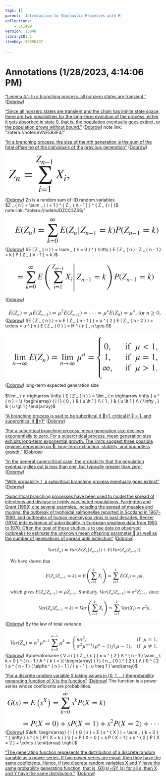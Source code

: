```yaml
---
tags: []
parent: 'Introduction to Stochastic Processes with R'
collections:
    - SCI499
version: 13848
libraryID: 1
itemKey: 9EX9D497

---
```

# Annotations (1/28/2023, 4:14:06 PM)

<span class="highlight" data-annotation="%7B%22attachmentURI%22%3A%22http%3A%2F%2Fzotero.org%2Fusers%2F5119930%2Fitems%2FPVWS76IN%22%2C%22annotationKey%22%3A%22PXJDHAW4%22%2C%22color%22%3A%22%23ffd400%22%2C%22pageLabel%22%3A%22183%22%2C%22position%22%3A%7B%22pageIndex%22%3A182%2C%22rects%22%3A%5B%5B62.909%2C68%2C339.872%2C77.056%5D%5D%7D%2C%22citationItem%22%3A%7B%22uris%22%3A%5B%22http%3A%2F%2Fzotero.org%2Fusers%2F5119930%2Fitems%2FI5WBS4XD%22%5D%2C%22locator%22%3A%22183%22%7D%7D" ztype="zhighlight"><a href="zotero://open-pdf/library/items/PVWS76IN?page=183&#x26;annotation=PXJDHAW4">“Lemma 4.1. In a branching process, all nonzero states are transient.”</a></span> <span class="citation" data-citation="%7B%22citationItems%22%3A%5B%7B%22uris%22%3A%5B%22http%3A%2F%2Fzotero.org%2Fusers%2F5119930%2Fitems%2FI5WBS4XD%22%5D%2C%22itemData%22%3A%7B%22id%22%3A%22http%3A%2F%2Fzotero.org%2Fusers%2F5119930%2Fitems%2FI5WBS4XD%22%2C%22type%22%3A%22book%22%2C%22language%22%3A%22en%22%2C%22source%22%3A%22Zotero%22%2C%22title%22%3A%22Introduction%20to%20Stochastic%20Processes%20with%20R%22%2C%22author%22%3A%5B%7B%22family%22%3A%22Dobrow%22%2C%22given%22%3A%22Robert%20P%22%7D%5D%2C%22citation-key%22%3A%22dobrowIntroductionStochasticProcesses%22%7D%7D%5D%2C%22properties%22%3A%7B%7D%7D" ztype="zcitation">(<span class="citation-item"><a href="zotero://select/library/items/I5WBS4XD">Dobrow</a></span>)</span>

<span class="highlight" data-annotation="%7B%22attachmentURI%22%3A%22http%3A%2F%2Fzotero.org%2Fusers%2F5119930%2Fitems%2FPVWS76IN%22%2C%22annotationKey%22%3A%22F7A5XIJZ%22%2C%22color%22%3A%22%23ffd400%22%2C%22pageLabel%22%3A%22184%22%2C%22position%22%3A%7B%22pageIndex%22%3A183%2C%22rects%22%3A%5B%5B64.152%2C385.934%2C386.971%2C395.349%5D%2C%5B52.2%2C374.054%2C386.934%2C383.469%5D%2C%5B52.2%2C362.173%2C386.907%2C371.588%5D%2C%5B52.2%2C350.284%2C79.573%2C359.699%5D%5D%7D%2C%22citationItem%22%3A%7B%22uris%22%3A%5B%22http%3A%2F%2Fzotero.org%2Fusers%2F5119930%2Fitems%2FI5WBS4XD%22%5D%2C%22locator%22%3A%22184%22%7D%7D" ztype="zhighlight"><a href="zotero://open-pdf/library/items/PVWS76IN?page=184&#x26;annotation=F7A5XIJZ">“Since all nonzero states are transient and the chain has ininite state space, there are two possibilities for the long-term evolution of the process: either it gets absorbed in state 0, that is, the population eventually goes extinct, or the population grows without bound.”</a></span> <span class="citation" data-citation="%7B%22citationItems%22%3A%5B%7B%22uris%22%3A%5B%22http%3A%2F%2Fzotero.org%2Fusers%2F5119930%2Fitems%2FI5WBS4XD%22%5D%2C%22itemData%22%3A%7B%22id%22%3A%22http%3A%2F%2Fzotero.org%2Fusers%2F5119930%2Fitems%2FI5WBS4XD%22%2C%22type%22%3A%22book%22%2C%22language%22%3A%22en%22%2C%22source%22%3A%22Zotero%22%2C%22title%22%3A%22Introduction%20to%20Stochastic%20Processes%20with%20R%22%2C%22author%22%3A%5B%7B%22family%22%3A%22Dobrow%22%2C%22given%22%3A%22Robert%20P%22%7D%5D%2C%22citation-key%22%3A%22dobrowIntroductionStochasticProcesses%22%7D%7D%5D%2C%22properties%22%3A%7B%7D%7D" ztype="zcitation">(<span class="citation-item"><a href="zotero://select/library/items/I5WBS4XD">Dobrow</a></span>)</span> note link: "zotero://note/u/VNF593F4/"

<span class="highlight" data-annotation="%7B%22attachmentURI%22%3A%22http%3A%2F%2Fzotero.org%2Fusers%2F5119930%2Fitems%2FPVWS76IN%22%2C%22annotationKey%22%3A%22DSS9GUTQ%22%2C%22color%22%3A%22%23ffd400%22%2C%22pageLabel%22%3A%22184%22%2C%22position%22%3A%7B%22pageIndex%22%3A183%2C%22rects%22%3A%5B%5B52.2%2C294.935%2C386.941%2C304.349%5D%2C%5B52.201%2C283.054%2C228.221%2C292.469%5D%5D%7D%2C%22citationItem%22%3A%7B%22uris%22%3A%5B%22http%3A%2F%2Fzotero.org%2Fusers%2F5119930%2Fitems%2FI5WBS4XD%22%5D%2C%22locator%22%3A%22184%22%7D%7D" ztype="zhighlight"><a href="zotero://open-pdf/library/items/PVWS76IN?page=184&#x26;annotation=DSS9GUTQ">“In a branching process, the size of the nth generation is the sum of the total offspring of the individuals of the previous generation”</a></span> <span class="citation" data-citation="%7B%22citationItems%22%3A%5B%7B%22uris%22%3A%5B%22http%3A%2F%2Fzotero.org%2Fusers%2F5119930%2Fitems%2FI5WBS4XD%22%5D%2C%22itemData%22%3A%7B%22id%22%3A%22http%3A%2F%2Fzotero.org%2Fusers%2F5119930%2Fitems%2FI5WBS4XD%22%2C%22type%22%3A%22book%22%2C%22language%22%3A%22en%22%2C%22source%22%3A%22Zotero%22%2C%22title%22%3A%22Introduction%20to%20Stochastic%20Processes%20with%20R%22%2C%22author%22%3A%5B%7B%22family%22%3A%22Dobrow%22%2C%22given%22%3A%22Robert%20P%22%7D%5D%2C%22citation-key%22%3A%22dobrowIntroductionStochasticProcesses%22%7D%7D%5D%2C%22properties%22%3A%7B%7D%7D" ztype="zcitation">(<span class="citation-item"><a href="zotero://select/library/items/I5WBS4XD">Dobrow</a></span>)</span>

![\<img alt="" data-attachment-key="Z9ZIH4TB" src="attachments/Z9ZIH4TB.png" ztype="zimage">](attachments/Z9ZIH4TB.png)\
<span class="citation" data-citation="%7B%22citationItems%22%3A%5B%7B%22uris%22%3A%5B%22http%3A%2F%2Fzotero.org%2Fusers%2F5119930%2Fitems%2FI5WBS4XD%22%5D%2C%22itemData%22%3A%7B%22id%22%3A%22http%3A%2F%2Fzotero.org%2Fusers%2F5119930%2Fitems%2FI5WBS4XD%22%2C%22type%22%3A%22book%22%2C%22language%22%3A%22en%22%2C%22source%22%3A%22Zotero%22%2C%22title%22%3A%22Introduction%20to%20Stochastic%20Processes%20with%20R%22%2C%22author%22%3A%5B%7B%22family%22%3A%22Dobrow%22%2C%22given%22%3A%22Robert%20P%22%7D%5D%2C%22citation-key%22%3A%22dobrowIntroductionStochasticProcesses%22%7D%7D%5D%2C%22properties%22%3A%7B%7D%7D" ztype="zcitation">(<span class="citation-item"><a href="zotero://select/library/items/I5WBS4XD">Dobrow</a></span>)</span> Zn is a random sum of IID random variables\
\$Z \_ { n } = \sum \_ { i = 1 } ^ { Z \_ { n - 1 } } ^ { Z \_ { i } }\$\
note link: "zotero://note/u/DZCC3ZSS/"

![\<img alt="" data-attachment-key="KNJ7HW6E" src="attachments/KNJ7HW6E.png" ztype="zimage">](attachments/KNJ7HW6E.png)\
<span class="citation" data-citation="%7B%22citationItems%22%3A%5B%7B%22uris%22%3A%5B%22http%3A%2F%2Fzotero.org%2Fusers%2F5119930%2Fitems%2FI5WBS4XD%22%5D%2C%22itemData%22%3A%7B%22id%22%3A%22http%3A%2F%2Fzotero.org%2Fusers%2F5119930%2Fitems%2FI5WBS4XD%22%2C%22type%22%3A%22book%22%2C%22language%22%3A%22en%22%2C%22source%22%3A%22Zotero%22%2C%22title%22%3A%22Introduction%20to%20Stochastic%20Processes%20with%20R%22%2C%22author%22%3A%5B%7B%22family%22%3A%22Dobrow%22%2C%22given%22%3A%22Robert%20P%22%7D%5D%2C%22citation-key%22%3A%22dobrowIntroductionStochasticProcesses%22%7D%7D%5D%2C%22properties%22%3A%7B%7D%7D" ztype="zcitation">(<span class="citation-item"><a href="zotero://select/library/items/I5WBS4XD">Dobrow</a></span>)</span> \$E ( Z \_ { n } ) = \sum \_ { k = 0 } ^ { \infty } E ( Z \_ { n } | Z \_ { n - 1 } = k ) P ( Z \_ { n - 1 } = k )\$

![\<img alt="" data-attachment-key="3WXATQQL" src="attachments/3WXATQQL.png" ztype="zimage">](attachments/3WXATQQL.png)\
<span class="citation" data-citation="%7B%22citationItems%22%3A%5B%7B%22uris%22%3A%5B%22http%3A%2F%2Fzotero.org%2Fusers%2F5119930%2Fitems%2FI5WBS4XD%22%5D%2C%22itemData%22%3A%7B%22id%22%3A%22http%3A%2F%2Fzotero.org%2Fusers%2F5119930%2Fitems%2FI5WBS4XD%22%2C%22type%22%3A%22book%22%2C%22language%22%3A%22en%22%2C%22source%22%3A%22Zotero%22%2C%22title%22%3A%22Introduction%20to%20Stochastic%20Processes%20with%20R%22%2C%22author%22%3A%5B%7B%22family%22%3A%22Dobrow%22%2C%22given%22%3A%22Robert%20P%22%7D%5D%2C%22citation-key%22%3A%22dobrowIntroductionStochasticProcesses%22%7D%7D%5D%2C%22properties%22%3A%7B%7D%7D" ztype="zcitation">(<span class="citation-item"><a href="zotero://select/library/items/I5WBS4XD">Dobrow</a></span>)</span>

![\<img alt="" data-attachment-key="DN99M4TL" src="attachments/DN99M4TL.png" ztype="zimage">](attachments/DN99M4TL.png)\
<span class="citation" data-citation="%7B%22citationItems%22%3A%5B%7B%22uris%22%3A%5B%22http%3A%2F%2Fzotero.org%2Fusers%2F5119930%2Fitems%2FI5WBS4XD%22%5D%2C%22itemData%22%3A%7B%22id%22%3A%22http%3A%2F%2Fzotero.org%2Fusers%2F5119930%2Fitems%2FI5WBS4XD%22%2C%22type%22%3A%22book%22%2C%22language%22%3A%22en%22%2C%22source%22%3A%22Zotero%22%2C%22title%22%3A%22Introduction%20to%20Stochastic%20Processes%20with%20R%22%2C%22author%22%3A%5B%7B%22family%22%3A%22Dobrow%22%2C%22given%22%3A%22Robert%20P%22%7D%5D%2C%22citation-key%22%3A%22dobrowIntroductionStochasticProcesses%22%7D%7D%5D%2C%22properties%22%3A%7B%7D%7D" ztype="zcitation">(<span class="citation-item"><a href="zotero://select/library/items/I5WBS4XD">Dobrow</a></span>)</span> \$E ( Z \_ { n } ) = u E ( Z \_ { n - 1 } ) = u ^ { 2 } E ( Z \_ { n - 2 } ) = \cdots = u ^ { n } E ( Z \_ { 0 } ) = H ^ { n } , n \geq 0\$

![\<img alt="" data-attachment-key="4PDV699B" src="attachments/4PDV699B.png" ztype="zimage">](attachments/4PDV699B.png)\
<span class="citation" data-citation="%7B%22citationItems%22%3A%5B%7B%22uris%22%3A%5B%22http%3A%2F%2Fzotero.org%2Fusers%2F5119930%2Fitems%2FI5WBS4XD%22%5D%2C%22itemData%22%3A%7B%22id%22%3A%22http%3A%2F%2Fzotero.org%2Fusers%2F5119930%2Fitems%2FI5WBS4XD%22%2C%22type%22%3A%22book%22%2C%22language%22%3A%22en%22%2C%22source%22%3A%22Zotero%22%2C%22title%22%3A%22Introduction%20to%20Stochastic%20Processes%20with%20R%22%2C%22author%22%3A%5B%7B%22family%22%3A%22Dobrow%22%2C%22given%22%3A%22Robert%20P%22%7D%5D%2C%22citation-key%22%3A%22dobrowIntroductionStochasticProcesses%22%7D%7D%5D%2C%22properties%22%3A%7B%7D%7D" ztype="zcitation">(<span class="citation-item"><a href="zotero://select/library/items/I5WBS4XD">Dobrow</a></span>)</span> long-term expected generation size\
\
\$\lim \_ { n \rightarrow \infty } E ( Z \_ { n } ) = \lim \_ { n \rightarrow \infty } u ^ { n } = \\{ \begin{array} { l l } { 0 , } & { u \lt 1 } \\\ { 1 , } & { u \lt 1 } \\\ { \infty , } & { u \gt 1 } \end{array}\$

<span class="highlight" data-annotation="%7B%22attachmentURI%22%3A%22http%3A%2F%2Fzotero.org%2Fusers%2F5119930%2Fitems%2FPVWS76IN%22%2C%22annotationKey%22%3A%227TCSCDKA%22%2C%22color%22%3A%22%23ffd400%22%2C%22pageLabel%22%3A%22185%22%2C%22position%22%3A%7B%22pageIndex%22%3A184%2C%22rects%22%3A%5B%5B65.901%2C242.07%2C388.68%2C251.933%5D%2C%5B53.948%2C230.028%2C142.241%2C239.891%5D%5D%7D%2C%22citationItem%22%3A%7B%22uris%22%3A%5B%22http%3A%2F%2Fzotero.org%2Fusers%2F5119930%2Fitems%2FI5WBS4XD%22%5D%2C%22locator%22%3A%22185%22%7D%7D" ztype="zhighlight"><a href="zotero://open-pdf/library/items/PVWS76IN?page=185&#x26;annotation=7TCSCDKA">“A branching process is said to be subcritical if 󑰀&#x3C;1, critical if 󑰀 = 1, and supercritical if 󑰀>1”</a></span> <span class="citation" data-citation="%7B%22citationItems%22%3A%5B%7B%22uris%22%3A%5B%22http%3A%2F%2Fzotero.org%2Fusers%2F5119930%2Fitems%2FI5WBS4XD%22%5D%2C%22itemData%22%3A%7B%22id%22%3A%22http%3A%2F%2Fzotero.org%2Fusers%2F5119930%2Fitems%2FI5WBS4XD%22%2C%22type%22%3A%22book%22%2C%22language%22%3A%22en%22%2C%22source%22%3A%22Zotero%22%2C%22title%22%3A%22Introduction%20to%20Stochastic%20Processes%20with%20R%22%2C%22author%22%3A%5B%7B%22family%22%3A%22Dobrow%22%2C%22given%22%3A%22Robert%20P%22%7D%5D%2C%22citation-key%22%3A%22dobrowIntroductionStochasticProcesses%22%7D%7D%5D%2C%22properties%22%3A%7B%7D%7D" ztype="zcitation">(<span class="citation-item"><a href="zotero://select/library/items/I5WBS4XD">Dobrow</a></span>)</span>

<span class="highlight" data-annotation="%7B%22attachmentURI%22%3A%22http%3A%2F%2Fzotero.org%2Fusers%2F5119930%2Fitems%2FPVWS76IN%22%2C%22annotationKey%22%3A%22KB5ZCKQB%22%2C%22color%22%3A%22%23ffd400%22%2C%22pageLabel%22%3A%22185%22%2C%22position%22%3A%7B%22pageIndex%22%3A184%2C%22rects%22%3A%5B%5B148.865%2C230.028%2C388.677%2C239.891%5D%2C%5B53.948%2C218.435%2C388.722%2C227.849%5D%2C%5B53.948%2C206.393%2C388.675%2C215.807%5D%2C%5B53.948%2C193.894%2C346.673%2C203.757%5D%5D%7D%2C%22citationItem%22%3A%7B%22uris%22%3A%5B%22http%3A%2F%2Fzotero.org%2Fusers%2F5119930%2Fitems%2FI5WBS4XD%22%5D%2C%22locator%22%3A%22185%22%7D%7D" ztype="zhighlight"><a href="zotero://open-pdf/library/items/PVWS76IN?page=185&#x26;annotation=KB5ZCKQB">“For a subcritical branching process, mean generation size declines exponentially to zero. For a supercritical process, mean generation size exhibits long-term exponential growth. The limits suggest three possible regimes depending on 󑰀: long-term extinction, stability, and boundless growth.”</a></span> <span class="citation" data-citation="%7B%22citationItems%22%3A%5B%7B%22uris%22%3A%5B%22http%3A%2F%2Fzotero.org%2Fusers%2F5119930%2Fitems%2FI5WBS4XD%22%5D%2C%22itemData%22%3A%7B%22id%22%3A%22http%3A%2F%2Fzotero.org%2Fusers%2F5119930%2Fitems%2FI5WBS4XD%22%2C%22type%22%3A%22book%22%2C%22language%22%3A%22en%22%2C%22source%22%3A%22Zotero%22%2C%22title%22%3A%22Introduction%20to%20Stochastic%20Processes%20with%20R%22%2C%22author%22%3A%5B%7B%22family%22%3A%22Dobrow%22%2C%22given%22%3A%22Robert%20P%22%7D%5D%2C%22citation-key%22%3A%22dobrowIntroductionStochasticProcesses%22%7D%7D%5D%2C%22properties%22%3A%7B%7D%7D" ztype="zcitation">(<span class="citation-item"><a href="zotero://select/library/items/I5WBS4XD">Dobrow</a></span>)</span>

<span class="highlight" data-annotation="%7B%22attachmentURI%22%3A%22http%3A%2F%2Fzotero.org%2Fusers%2F5119930%2Fitems%2FPVWS76IN%22%2C%22annotationKey%22%3A%22YM6P7V55%22%2C%22color%22%3A%22%23ffd400%22%2C%22pageLabel%22%3A%22186%22%2C%22position%22%3A%7B%22pageIndex%22%3A185%2C%22rects%22%3A%5B%5B330.459%2C281.688%2C386.92%2C291.102%5D%2C%5B52.197%2C269.628%2C386.947%2C279.043%5D%2C%5B52.197%2C257.577%2C190.883%2C266.992%5D%5D%7D%2C%22citationItem%22%3A%7B%22uris%22%3A%5B%22http%3A%2F%2Fzotero.org%2Fusers%2F5119930%2Fitems%2FI5WBS4XD%22%5D%2C%22locator%22%3A%22186%22%7D%7D" ztype="zhighlight"><a href="zotero://open-pdf/library/items/PVWS76IN?page=186&#x26;annotation=YM6P7V55">“in the general supercritical case, the probability that the population eventually dies out is less than one, but typically greater than zero”</a></span> <span class="citation" data-citation="%7B%22citationItems%22%3A%5B%7B%22uris%22%3A%5B%22http%3A%2F%2Fzotero.org%2Fusers%2F5119930%2Fitems%2FI5WBS4XD%22%5D%2C%22itemData%22%3A%7B%22id%22%3A%22http%3A%2F%2Fzotero.org%2Fusers%2F5119930%2Fitems%2FI5WBS4XD%22%2C%22type%22%3A%22book%22%2C%22language%22%3A%22en%22%2C%22source%22%3A%22Zotero%22%2C%22title%22%3A%22Introduction%20to%20Stochastic%20Processes%20with%20R%22%2C%22author%22%3A%5B%7B%22family%22%3A%22Dobrow%22%2C%22given%22%3A%22Robert%20P%22%7D%5D%2C%22citation-key%22%3A%22dobrowIntroductionStochasticProcesses%22%7D%7D%5D%2C%22properties%22%3A%7B%7D%7D" ztype="zcitation">(<span class="citation-item"><a href="zotero://select/library/items/I5WBS4XD">Dobrow</a></span>)</span>

<span class="highlight" data-annotation="%7B%22attachmentURI%22%3A%22http%3A%2F%2Fzotero.org%2Fusers%2F5119930%2Fitems%2FPVWS76IN%22%2C%22annotationKey%22%3A%22D7Z9NJJN%22%2C%22color%22%3A%22%23ffd400%22%2C%22pageLabel%22%3A%22187%22%2C%22position%22%3A%7B%22pageIndex%22%3A186%2C%22rects%22%3A%5B%5B168.51%2C407.069%2C388.645%2C416.932%5D%2C%5B53.947%2C395.61%2C126.841%2C405.024%5D%5D%7D%2C%22citationItem%22%3A%7B%22uris%22%3A%5B%22http%3A%2F%2Fzotero.org%2Fusers%2F5119930%2Fitems%2FI5WBS4XD%22%5D%2C%22locator%22%3A%22187%22%7D%7D" ztype="zhighlight"><a href="zotero://open-pdf/library/items/PVWS76IN?page=187&#x26;annotation=D7Z9NJJN">“With probability 1, a subcritical branching process eventually goes extinct”</a></span> <span class="citation" data-citation="%7B%22citationItems%22%3A%5B%7B%22uris%22%3A%5B%22http%3A%2F%2Fzotero.org%2Fusers%2F5119930%2Fitems%2FI5WBS4XD%22%5D%2C%22itemData%22%3A%7B%22id%22%3A%22http%3A%2F%2Fzotero.org%2Fusers%2F5119930%2Fitems%2FI5WBS4XD%22%2C%22type%22%3A%22book%22%2C%22language%22%3A%22en%22%2C%22source%22%3A%22Zotero%22%2C%22title%22%3A%22Introduction%20to%20Stochastic%20Processes%20with%20R%22%2C%22author%22%3A%5B%7B%22family%22%3A%22Dobrow%22%2C%22given%22%3A%22Robert%20P%22%7D%5D%2C%22citation-key%22%3A%22dobrowIntroductionStochasticProcesses%22%7D%7D%5D%2C%22properties%22%3A%7B%7D%7D" ztype="zcitation">(<span class="citation-item"><a href="zotero://select/library/items/I5WBS4XD">Dobrow</a></span>)</span>

<span class="highlight" data-annotation="%7B%22attachmentURI%22%3A%22http%3A%2F%2Fzotero.org%2Fusers%2F5119930%2Fitems%2FPVWS76IN%22%2C%22annotationKey%22%3A%22TMHV8B6P%22%2C%22color%22%3A%22%235fb236%22%2C%22pageLabel%22%3A%22187%22%2C%22position%22%3A%7B%22pageIndex%22%3A186%2C%22rects%22%3A%5B%5B115.271%2C373.001%2C388.681%2C382.416%5D%2C%5B53.944%2C361.085%2C388.652%2C370.499%5D%2C%5B53.944%2C349.169%2C388.671%2C358.583%5D%2C%5B53.944%2C337.261%2C388.682%2C346.676%5D%2C%5B53.944%2C325.345%2C388.694%2C334.76%5D%2C%5B53.944%2C313.429%2C229.638%2C322.843%5D%2C%5B65.896%2C301.521%2C388.706%2C310.936%5D%2C%5B53.944%2C289.156%2C388.689%2C299.019%5D%2C%5B53.944%2C277.689%2C114.379%2C287.103%5D%5D%7D%2C%22citationItem%22%3A%7B%22uris%22%3A%5B%22http%3A%2F%2Fzotero.org%2Fusers%2F5119930%2Fitems%2FI5WBS4XD%22%5D%2C%22locator%22%3A%22187%22%7D%7D" ztype="zhighlight"><a href="zotero://open-pdf/library/items/PVWS76IN?page=187&#x26;annotation=TMHV8B6P">“Subcritical branching processes have been used to model the spread of infections and disease in highly vaccinated populations. Farrington and Grant (1999) cite several examples, including the spread of measles and mumps, the outbreak of typhoidal salmonellae reported in Scotland in 1967–1990, and outbreaks of human monkeypox virus in past decades. Becker (1974) inds evidence of subcriticality in European smallpox data from 1950 to 1970. Often the goal of these studies is to use data on observed outbreaks to estimate the unknown mean offspring parameter 󑰀 as well as the number of generations of spread until extinction”</a></span> <span class="citation" data-citation="%7B%22citationItems%22%3A%5B%7B%22uris%22%3A%5B%22http%3A%2F%2Fzotero.org%2Fusers%2F5119930%2Fitems%2FI5WBS4XD%22%5D%2C%22itemData%22%3A%7B%22id%22%3A%22http%3A%2F%2Fzotero.org%2Fusers%2F5119930%2Fitems%2FI5WBS4XD%22%2C%22type%22%3A%22book%22%2C%22language%22%3A%22en%22%2C%22source%22%3A%22Zotero%22%2C%22title%22%3A%22Introduction%20to%20Stochastic%20Processes%20with%20R%22%2C%22author%22%3A%5B%7B%22family%22%3A%22Dobrow%22%2C%22given%22%3A%22Robert%20P%22%7D%5D%2C%22citation-key%22%3A%22dobrowIntroductionStochasticProcesses%22%7D%7D%5D%2C%22properties%22%3A%7B%7D%7D" ztype="zcitation">(<span class="citation-item"><a href="zotero://select/library/items/I5WBS4XD">Dobrow</a></span>)</span>

![\<img alt="" data-attachment-key="ZY9FGR8V" src="attachments/ZY9FGR8V.png" ztype="zimage">](attachments/ZY9FGR8V.png)\
<span class="citation" data-citation="%7B%22citationItems%22%3A%5B%7B%22uris%22%3A%5B%22http%3A%2F%2Fzotero.org%2Fusers%2F5119930%2Fitems%2FI5WBS4XD%22%5D%2C%22itemData%22%3A%7B%22id%22%3A%22http%3A%2F%2Fzotero.org%2Fusers%2F5119930%2Fitems%2FI5WBS4XD%22%2C%22type%22%3A%22book%22%2C%22language%22%3A%22en%22%2C%22source%22%3A%22Zotero%22%2C%22title%22%3A%22Introduction%20to%20Stochastic%20Processes%20with%20R%22%2C%22author%22%3A%5B%7B%22family%22%3A%22Dobrow%22%2C%22given%22%3A%22Robert%20P%22%7D%5D%2C%22citation-key%22%3A%22dobrowIntroductionStochasticProcesses%22%7D%7D%5D%2C%22properties%22%3A%7B%7D%7D" ztype="zcitation">(<span class="citation-item"><a href="zotero://select/library/items/I5WBS4XD">Dobrow</a></span>)</span> By the law of total variance

![\<img alt="" data-attachment-key="R3JCHS3J" src="attachments/R3JCHS3J.png" ztype="zimage">](attachments/R3JCHS3J.png)\
<span class="citation" data-citation="%7B%22citationItems%22%3A%5B%7B%22uris%22%3A%5B%22http%3A%2F%2Fzotero.org%2Fusers%2F5119930%2Fitems%2FI5WBS4XD%22%5D%2C%22itemData%22%3A%7B%22id%22%3A%22http%3A%2F%2Fzotero.org%2Fusers%2F5119930%2Fitems%2FI5WBS4XD%22%2C%22type%22%3A%22book%22%2C%22language%22%3A%22en%22%2C%22source%22%3A%22Zotero%22%2C%22title%22%3A%22Introduction%20to%20Stochastic%20Processes%20with%20R%22%2C%22author%22%3A%5B%7B%22family%22%3A%22Dobrow%22%2C%22given%22%3A%22Robert%20P%22%7D%5D%2C%22citation-key%22%3A%22dobrowIntroductionStochasticProcesses%22%7D%7D%5D%2C%22properties%22%3A%7B%7D%7D" ztype="zcitation">(<span class="citation-item"><a href="zotero://select/library/items/I5WBS4XD">Dobrow</a></span>)</span> $\operatorname { V a r } ( Z _ { n } ) = o ^ { 2 } A ^ { n - 1 } \sum _ { k = 0 } ^ { n - 1 } A ^ { k } = \{ \begin{array} { l } { n _ { 0 } ^ { 2 } } \\ { 0 ^ { 2 } a ^ { n - 1 } ( \alpha ^ { n } - 1 ) / ( u - 1 ) , u \neq 1 } \end{array}$

<span class="highlight" data-annotation="%7B%22attachmentURI%22%3A%22http%3A%2F%2Fzotero.org%2Fusers%2F5119930%2Fitems%2FPVWS76IN%22%2C%22annotationKey%22%3A%227TT4DXNR%22%2C%22color%22%3A%22%232ea8e5%22%2C%22pageLabel%22%3A%22188%22%2C%22position%22%3A%7B%22pageIndex%22%3A187%2C%22rects%22%3A%5B%5B52.199%2C227.563%2C386.936%2C237.426%5D%2C%5B52.2%2C216.05%2C209.014%2C225.465%5D%5D%7D%2C%22citationItem%22%3A%7B%22uris%22%3A%5B%22http%3A%2F%2Fzotero.org%2Fusers%2F5119930%2Fitems%2FI5WBS4XD%22%5D%2C%22locator%22%3A%22188%22%7D%7D" ztype="zhighlight"><a href="zotero://open-pdf/library/items/PVWS76IN?page=188&#x26;annotation=7TT4DXNR">“For a discrete random variable X taking values in {0, 1, ...},theprobability generating function of X is the function”</a></span> <span class="citation" data-citation="%7B%22citationItems%22%3A%5B%7B%22uris%22%3A%5B%22http%3A%2F%2Fzotero.org%2Fusers%2F5119930%2Fitems%2FI5WBS4XD%22%5D%2C%22itemData%22%3A%7B%22id%22%3A%22http%3A%2F%2Fzotero.org%2Fusers%2F5119930%2Fitems%2FI5WBS4XD%22%2C%22type%22%3A%22book%22%2C%22language%22%3A%22en%22%2C%22source%22%3A%22Zotero%22%2C%22title%22%3A%22Introduction%20to%20Stochastic%20Processes%20with%20R%22%2C%22author%22%3A%5B%7B%22family%22%3A%22Dobrow%22%2C%22given%22%3A%22Robert%20P%22%7D%5D%2C%22citation-key%22%3A%22dobrowIntroductionStochasticProcesses%22%7D%7D%5D%2C%22properties%22%3A%7B%7D%7D" ztype="zcitation">(<span class="citation-item"><a href="zotero://select/library/items/I5WBS4XD">Dobrow</a></span>)</span> The function is a power series whose coeficients are probabilities.

![\<img alt="" data-attachment-key="ZZ5AABJP" src="attachments/ZZ5AABJP.png" ztype="zimage">](attachments/ZZ5AABJP.png)\
<span class="citation" data-citation="%7B%22citationItems%22%3A%5B%7B%22uris%22%3A%5B%22http%3A%2F%2Fzotero.org%2Fusers%2F5119930%2Fitems%2FI5WBS4XD%22%5D%2C%22itemData%22%3A%7B%22id%22%3A%22http%3A%2F%2Fzotero.org%2Fusers%2F5119930%2Fitems%2FI5WBS4XD%22%2C%22type%22%3A%22book%22%2C%22language%22%3A%22en%22%2C%22source%22%3A%22Zotero%22%2C%22title%22%3A%22Introduction%20to%20Stochastic%20Processes%20with%20R%22%2C%22author%22%3A%5B%7B%22family%22%3A%22Dobrow%22%2C%22given%22%3A%22Robert%20P%22%7D%5D%2C%22citation-key%22%3A%22dobrowIntroductionStochasticProcesses%22%7D%7D%5D%2C%22properties%22%3A%7B%7D%7D" ztype="zcitation">(<span class="citation-item"><a href="zotero://select/library/items/I5WBS4XD">Dobrow</a></span>)</span> $\left. \begin{array} { l } { G ( s ) = E ( s ^ { X } ) = \sum _ { k = 0 } ^ { \infty } s ^ { k } P ( X = k ) } \\ { = P ( X = 0 ) + s P ( X = 1 ) + s ^ { 2 } P ( X = 2 ) + \cdots } \end{array} \right.$

<span class="highlight" data-annotation="%7B%22attachmentURI%22%3A%22http%3A%2F%2Fzotero.org%2Fusers%2F5119930%2Fitems%2FPVWS76IN%22%2C%22annotationKey%22%3A%22SL2ATAVL%22%2C%22color%22%3A%22%235fb236%22%2C%22pageLabel%22%3A%22188%22%2C%22position%22%3A%7B%22pageIndex%22%3A187%2C%22rects%22%3A%5B%5B64.152%2C97.754%2C386.94%2C107.169%5D%2C%5B52.2%2C85.793%2C386.912%2C95.208%5D%2C%5B52.2%2C73.832%2C386.937%2C83.247%5D%2C%5B52.199%2C60.05%2C376.566%2C71.295%5D%5D%7D%2C%22citationItem%22%3A%7B%22uris%22%3A%5B%22http%3A%2F%2Fzotero.org%2Fusers%2F5119930%2Fitems%2FI5WBS4XD%22%5D%2C%22locator%22%3A%22188%22%7D%7D" ztype="zhighlight"><a href="zotero://open-pdf/library/items/PVWS76IN?page=188&#x26;annotation=SL2ATAVL">“The generating function represents the distribution of a discrete random variable as a power series. If two power series are equal, then they have the same coeficients. Hence, if two discrete random variables X and Y have the same probability generating function, that is, GX(s)=GY (s) for all s, then X and Y have the same distribution.”</a></span> <span class="citation" data-citation="%7B%22citationItems%22%3A%5B%7B%22uris%22%3A%5B%22http%3A%2F%2Fzotero.org%2Fusers%2F5119930%2Fitems%2FI5WBS4XD%22%5D%2C%22itemData%22%3A%7B%22id%22%3A%22http%3A%2F%2Fzotero.org%2Fusers%2F5119930%2Fitems%2FI5WBS4XD%22%2C%22type%22%3A%22book%22%2C%22language%22%3A%22en%22%2C%22source%22%3A%22Zotero%22%2C%22title%22%3A%22Introduction%20to%20Stochastic%20Processes%20with%20R%22%2C%22author%22%3A%5B%7B%22family%22%3A%22Dobrow%22%2C%22given%22%3A%22Robert%20P%22%7D%5D%2C%22citation-key%22%3A%22dobrowIntroductionStochasticProcesses%22%7D%7D%5D%2C%22properties%22%3A%7B%7D%7D" ztype="zcitation">(<span class="citation-item"><a href="zotero://select/library/items/I5WBS4XD">Dobrow</a></span>)</span>
